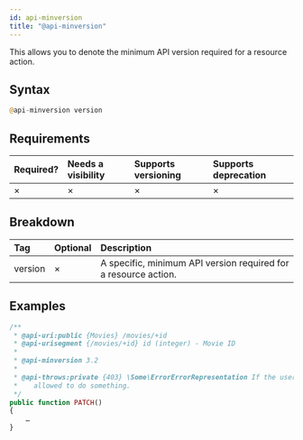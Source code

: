 ```yaml
---
id: api-minversion
title: "@api-minversion"
---
```


This allows you to denote the minimum API version required for a resource action.

## Syntax
```php
@api-minversion version
```

## Requirements

| Required? | Needs a visibility | Supports versioning | Supports deprecation |
| :--- | :--- | :--- | :--- |
| × | × | × | × |

## Breakdown

| Tag | Optional | Description |
| :--- | :--- | :--- |
| version | × | A specific, minimum API version required for a resource action. |

## Examples
```php
/**
 * @api-uri:public {Movies} /movies/+id
 * @api-urisegment {/movies/+id} id (integer) - Movie ID
 *
 * @api-minversion 3.2
 *
 * @api-throws:private {403} \Some\ErrorErrorRepresentation If the user isn't
 *    allowed to do something.
 */
public function PATCH()
{
    …
}
```
